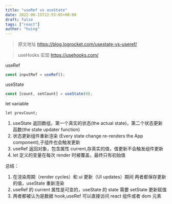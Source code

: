 ```yaml
---
title: "useRef vs useState"
date: 2022-06-15T22:53:05+08:00
draft: false
tags: ["react"]
author: "huing"
---
```


<!-- pages/journal/ref_state.tsx -->

> 原文地址 https://blog.logrocket.com/usestate-vs-useref/

> useHooks 实现 https://usehooks.com/

useRef

```js
const inputRef = useRef();
```

useState

```js
const [count, setCount] = useState(0);
```

let variable

```
let prevCount;
```

1. useState 返回数组，第一个真实的状态(the actual state)，第二个状态更新函数(the state updater function)
2. 状态更新组件重新渲染 (Every state change re-renders the App component),子组件也会触发更新
3. useRef 返回对象，包含属性 current,存真实的值，值更新不会触发组件更新
4. let 定义的变量在每次 render 时被覆盖，最终只有初始值

总结：

1. 在渲染周期（render cycles）和 ui 更新（UI updates）期间 两者都保存更新的值，useState 重新渲染
2. useRef 的 current 属性是可变的，useState 的 state 需要 setState 更新赋值
3. 两者都被认为是数据 hook,useRef 可以直接访问 react 组件或者 dom 元素

<!-- 1.与状态不同，存储在引用或引用中的数据或值保持不变，即使在组件重新渲染之后也是如此。因此，**「引用不会影响组件渲染，但状态会影响」**。

2.useState 返回一个数组，一个是值，另一个是更新值的函数。useRef 只返回一个值，即实际存储的数据。

3.当值发生变化时，useRef 无需刷新或重新渲染即可更新。但是在 useState 中，组件必须再次渲染以更新状态或其值。

4.refs 在获取用户输入、DOM 元素属性和存储不断更新的值时很有用。存储组件相关信息或在组件中使用方法，states 则是最佳选择。

useState 的值在每个 rernder 中都是独立存在的。而 useRef.current 则更像是相对于 render 函数的一个全局变量，每次他会保持 render 的最新状态。

useState 值的更新会触发组件重新渲染，而 useRef 的 current 不会出发重渲染。

useRef（）钩不仅用于 DOM 引用。“ ref”对象是通用容器，其当前属性是可变的，并且可以保存任何值，类似于类的实例属性。

变量是决定视图图层渲染的变量，请使用 useState，其他用途 useRef

useRef 特性：可变的 ref 对象，持久化 -->
